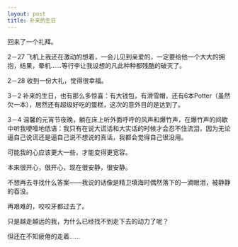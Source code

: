 ```yaml
---
layout: post
title: 补来的生日
---
```


回来了一个礼拜。

2－27 飞机上我还在激动的想着，一会儿见到亲爱的，一定要给他一个大大的拥抱，结果，晕机……等行李让我设想的凡此种种都残酷的破灭了。

2－28 收到一份大礼，觉得很幸福。

3－2   补来的生日，也有那么多惊喜：有大钱包，有滑雪帽，还有6本Potter（虽然欠一本），居然还有超级好吃的蛋糕，这次的意外目的是达到了。

3－4   温馨的元宵节夜晚，躺在床上听外面呼呼的风声和爆竹声，在爆竹声的间歇中听我哽噎地低语：我只有在说大谎话和大实话的时候才会忍不住流泪，因为无论逼自己说谎还是逼自己说不想说的真话，我都会觉得自己很没用。

可能我的心应该更大一些，才能变得更宽容。

本来很开心，很开心，现在很安静，很安静。

不想再去寻找什么答案——我说的话像是精卫填海时偶然落下的一滴眼泪，被静静的吞没。

再艰难的，咬咬牙都过去了。

只是越走越远的我，为什么已经找不到走下去的动力了呢？

但还在不知疲倦的走着……
